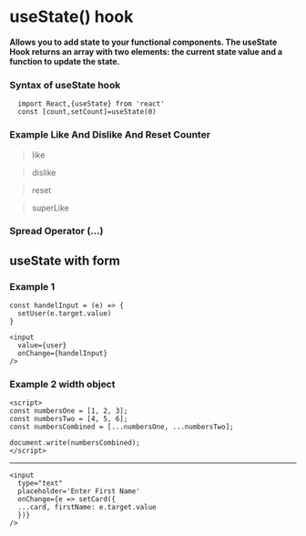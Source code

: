 # useState() hook 

**Allows you to add state to your functional components. The useState Hook returns an array with two elements: the current state value and a function to update the state.**

### Syntax of useState hook

```
  import React,{useState} from 'react'
  const [count,setCount]=useState(0)
```
### Example Like And Dislike And Reset Counter

> like

> dislike

> reset

> superLike   




### Spread Operator (...)

## useState with form 

### Example 1 

```
const handelInput = (e) => {
  setUser(e.target.value)
}

<input
  value={user}
  onChange={handelInput}
/>
```



### Example 2 width object

```
<script>
const numbersOne = [1, 2, 3];
const numbersTwo = [4, 5, 6];
const numbersCombined = [...numbersOne, ...numbersTwo];

document.write(numbersCombined);
</script>
```

<hr>

```
<input
  type="text"
  placeholder='Enter First Name'
  onChange={e => setCard({
  ...card, firstName: e.target.value
  })}
/>
```


